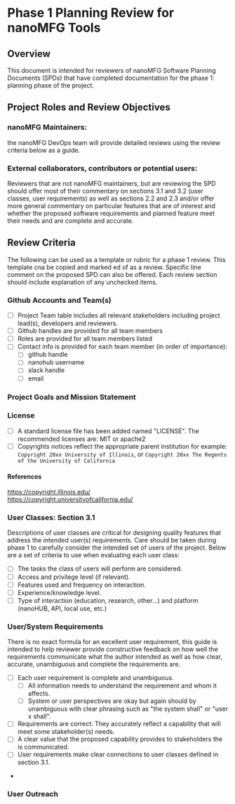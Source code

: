 # Phase 1 Planning Review for nanoMFG Tools

## Overview

This document is intended for reviewers of nanoMFG Software Planning Documents (SPDs) that have completed documentation for the phase 1: planning phase of the project.

## Project Roles and Review Objectives
### nanoMFG Maintainers:
the nanoMFG DevOps team will provide detailed reviews using the review criteria below as a guide.

### External collaborators, contributors or potential users:
 Reviewers that are not nanoMFG maintainers, but are reviewing the SPD should offer most of their commentary on sections 3.1 and 3.2 (user classes, user requirements) as well as sections 2.2 and 2.3 and/or offer more general commentary on particular features that are of interest and whether the proposed software requirements and planned feature meet their needs and are complete and accurate.

## Review Criteria
The following can be used as a template or rubric for a phase 1 review.  This template cna be copied and marked ed of as a review.  Specific line comment on the proposed SPD can also be offered.  Each review section should include explanation of any unchecked items.

### Github Accounts and Team(s)
- [ ] Project Team table includes all relevant stakeholders including project lead(s), developers and reviewers.
- [ ] Github handles are provided for all team members
- [ ] Roles are provided for all team members listed
- [ ] Contact info is provided for each team member (in order of importance):
  - [ ] github handle
  - [ ] nanohub username
  - [ ] slack handle
  - [ ] email

### Project Goals and Mission Statement

### License
- [ ] A standard license file has been added named "LICENSE".  The recommended licenses are: MIT or apache2
- [ ] Copyrights notices reflect the appropriate parent institution for example: `Copyright 20xx University of Illinois`, or `Copyright 20xx The Regents of the University of California`

#### References
https://copyright.illinois.edu/  
https://copyright.universityofcalifornia.edu/  

### User Classes: Section 3.1
Descriptions of user classes are critical for designing quality features that address the intended user(s) requirements.  Care should be taken during phase 1 to carefully consider the intended set of users of the project.  Below are a set of criteria to use when evaluating each user class:  

- [ ] The tasks the class of users will perform are considered.
- [ ] Access and privilege level (if relevant).
- [ ] Features used and frequency on interaction.
- [ ] Experience/knowledge level.
- [ ] Type of interaction (education, research, other…) and platform (nanoHUB, API, local use, etc.)

### User/System Requirements
There is no exact formula for an excellent user requirement, this guide is intended to help reviewer provide constructive feedback on how well the requirements communicate what the author intended as well as how clear, accurate, unambiguous and complete the requirements are. 

- [ ] Each user requirement is complete and unambiguous.
  - [ ] All information needs to understand the requirement and whom it affects.
  - [ ] System or user perspectives are okay but again should by unambiguous with clear phrasing such as "the system shall" or "user x shall".
- [ ] Requirements are correct: They accurately reflect a capability that will meet some stakeholder(s) needs.
- [ ] A clear value that the proposed capability provides to stakeholders the is communicated.
- [ ] User requirements make clear connections to user classes defined in section 3.1.
- 

### User Outreach